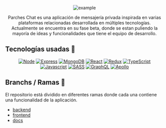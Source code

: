 
<p align="center">
<img src="https://github.com/TeamParches/parches-chat/blob/main/frontend/src/assets/icons/parches-chat-icon.svg" title="example">
</p>

<p align="center">
  Parches Chat es una aplicación de mensajería privada inspirada en varias plataformas relacionadas desarrollada en múltiples tecnologías.
  Actualmente se encuentra en su fase beta, donde se estan puliendo la mayoría de ideas y funcionalidades que tiene el equipo de desarrollo.
</p>

## Tecnologías usadas 💫
<div align="center">

[![Node](https://img.shields.io/badge/-Node.js-ffffff?style=for-the-badge&logo=Node.js)](https://nodejs.org/en/)
[![Express](https://img.shields.io/badge/-Express.js-8CC64D?style=for-the-badge&logo=express)](https://nodejs.org/en/)
[![MongoDB](https://img.shields.io/badge/-MongoDB-001E2B?style=for-the-badge&logo=mongodb)](https://nodejs.org/en/)
[![React](https://img.shields.io/badge/-React-blue?style=for-the-badge&logo=React)](https://es.reactjs.org/)
[![Redux](https://img.shields.io/badge/-Redux-764ABC?style=for-the-badge&logo=Redux)](https://es.redux.js.org/)
[![TypeScript](https://img.shields.io/badge/-TypeScript-white?style=for-the-badge&logo=Typescript)](https://www.typescriptlang.org/)
[![Javascript](https://img.shields.io/badge/-Javascript-critical?style=for-the-badge&logo=Javascript)](https://developer.mozilla.org/es/docs/Web/JavaScript)
[![SASS](https://img.shields.io/badge/-sass-white?style=for-the-badge&logo=sass)](https://sass-lang.com/)
[![GraphQL](https://img.shields.io/badge/-GraphQL-E10098?style=for-the-badge&logo=Graphql)](https://graphql.org/)
[![Apollo](https://img.shields.io/badge/-Apollo-311C87?style=for-the-badge&logo=Apollo%20GraphQL)](https://www.apollographql.com/docs/)

</div>

## Branchs / Ramas 🌿
El repositorio está dividido en diferentes ramas donde cada una contiene una funcionalidad de la aplicación.

- [backend](https://github.com/TeamParches/parches-chat/tree/backend)
- [frontend](https://github.com/TeamParches/parches-chat/tree/frontend)
- [docs](https://github.com/TeamParches/parches-chat/tree/docs)
